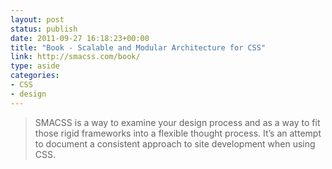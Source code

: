 ```yaml
---
layout: post
status: publish
date: 2011-09-27 16:18:23+00:00
title: "Book - Scalable and Modular Architecture for CSS"
link: http://smacss.com/book/
type: aside
categories:
- CSS
- design
---
```

> SMACSS is a way to examine your design process and as a way to fit those rigid frameworks into a flexible thought process. It’s an attempt to document a consistent approach to site development when using CSS.
